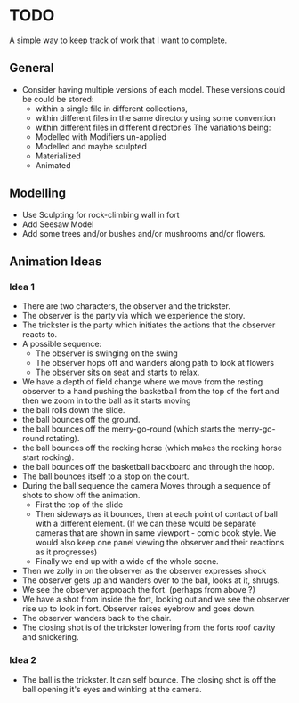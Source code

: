 # TODO

A simple way to keep track of work that I want to complete.

## General

* Consider having multiple versions of each model.
  These versions could be could be stored:
  - within a single file in different collections,
  - within different files in the same directory using some convention
  - within different files in different directories
  The variations being:
  - Modelled with Modifiers un-applied
  - Modelled and maybe sculpted
  - Materialized
  - Animated

## Modelling

* Use Sculpting for rock-climbing wall in fort
* Add Seesaw Model
* Add some trees and/or bushes and/or mushrooms and/or flowers.

## Animation Ideas

### Idea 1

* There are two characters, the observer and the trickster.
* The observer is the party via which we experience the story.
* The trickster is the party which initiates the actions that the observer reacts to.
* A possible sequence:
  * The observer is swinging on the swing
  * The observer hops off and wanders along path to look at flowers
  * The observer sits on seat and starts to relax.
* We have a depth of field change where we move from the resting observer to a hand pushing the basketball from the top of the fort and then we zoom in to the ball as it starts moving
* the ball rolls down the slide.
* the ball bounces off the ground.
* the ball bounces off the merry-go-round (which starts the merry-go-round rotating).
* the ball bounces off the rocking horse (which makes the rocking horse start rocking).
* the ball bounces off the basketball backboard and through the hoop.
* The ball bounces itself to a stop on the court.
* During the ball sequence the camera Moves through a sequence of shots to show off the animation.
  - First the top of the slide
  - Then sideways as it bounces, then at each point of contact of ball with a different element.
    (If we can these would be separate cameras that are shown in same viewport - comic book style.
	We would also keep one panel viewing the observer and their reactions as it progresses)
  - Finally we end up with a wide of the whole scene.
* Then we zolly in on the observer as the observer expresses shock
* The observer gets up and wanders over to the ball, looks at it, shrugs.
* We see the observer approach the fort. (perhaps from above ?)
* We have a shot from inside the fort, looking out and we see the observer rise up to look in fort. Observer raises eyebrow and goes down.
* The observer wanders back to the chair.
* The closing shot is of the trickster lowering from the forts roof cavity and snickering.

### Idea 2

* The ball is the trickster. It can self bounce. The closing shot is off the ball opening it's eyes and winking at the camera.
